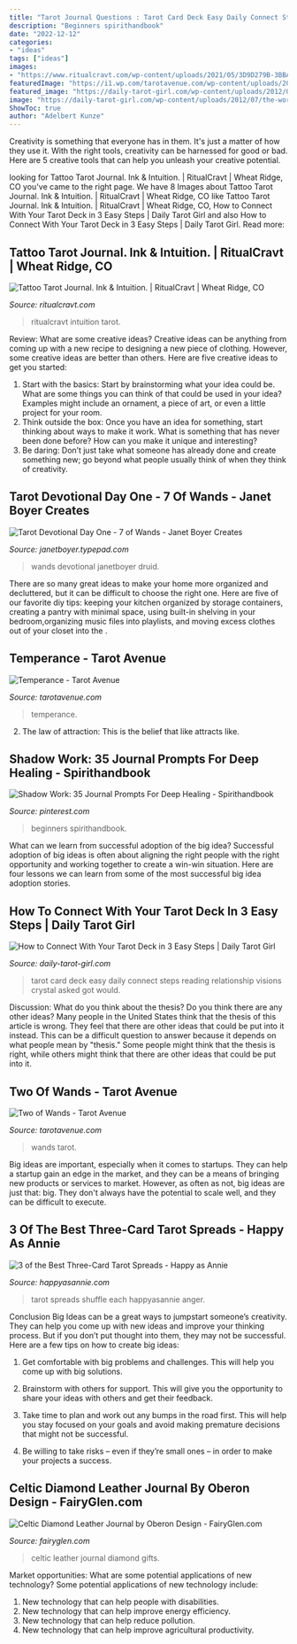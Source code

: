 ```yaml
---
title: "Tarot Journal Questions : Tarot Card Deck Easy Daily Connect Steps Reading Relationship Visions Crystal Asked Got Would"
description: "Beginners spirithandbook"
date: "2022-12-12"
categories:
- "ideas"
tags: ["ideas"]
images:
- "https://www.ritualcravt.com/wp-content/uploads/2021/05/3D9D279B-3BBA-4482-938C-1A00AE53EA05-1536x1536.jpeg"
featuredImage: "https://i1.wp.com/tarotavenue.com/wp-content/uploads/2017/09/Temperance.png?ssl=1"
featured_image: "https://daily-tarot-girl.com/wp-content/uploads/2012/07/the-world.jpg"
image: "https://daily-tarot-girl.com/wp-content/uploads/2012/07/the-world.jpg"
ShowToc: true
author: "Adelbert Kunze"
---
```



Creativity is something that everyone has in them. It's just a matter of how they use it. With the right tools, creativity can be harnessed for good or bad. Here are 5 creative tools that can help you unleash your creative potential.

	

		
looking for Tattoo Tarot Journal. Ink &amp; Intuition. | RitualCravt | Wheat Ridge, CO you've came to the right page. We have 8 Images about Tattoo Tarot Journal. Ink &amp; Intuition. | RitualCravt | Wheat Ridge, CO like Tattoo Tarot Journal. Ink &amp; Intuition. | RitualCravt | Wheat Ridge, CO, How to Connect With Your Tarot Deck in 3 Easy Steps | Daily Tarot Girl and also How to Connect With Your Tarot Deck in 3 Easy Steps | Daily Tarot Girl. Read more:
		
    
## Tattoo Tarot Journal. Ink &amp; Intuition. | RitualCravt | Wheat Ridge, CO

<img loading=lazy src="https://www.ritualcravt.com/wp-content/uploads/2021/05/3D9D279B-3BBA-4482-938C-1A00AE53EA05-1536x1536.jpeg" onerror="this.onerror=null;this.src='https://tse4.mm.bing.net/th?id=OIP.g9IeKxQteM0k-KQVWVkgDQHaHa&amp;pid=15.1';" alt="Tattoo Tarot Journal. Ink &amp; Intuition. | RitualCravt | Wheat Ridge, CO">

_Source: ritualcravt.com_

>ritualcravt intuition tarot. 

	

Review: What are some creative ideas?
Creative ideas can be anything from coming up with a new recipe to designing a new piece of clothing. However, some creative ideas are better than others. Here are five creative ideas to get you started: 
1. Start with the basics: Start by brainstorming what your idea could be. What are some things you can think of that could be used in your idea? Examples might include an ornament, a piece of art, or even a little project for your room. 
2. Think outside the box: Once you have an idea for something, start thinking about ways to make it work. What is something that has never been done before? How can you make it unique and interesting? 
3. Be daring: Don’t just take what someone has already done and create something new; go beyond what people usually think of when they think of creativity.

    
## Tarot Devotional Day One - 7 Of Wands - Janet Boyer Creates

<img loading=lazy src="https://janetboyer.typepad.com/.a/6a013485f24774970c017c34c7ab6c970b-pi" onerror="this.onerror=null;this.src='https://tse3.mm.bing.net/th?id=OIP.dwA-Mp24A6GHRnKNlsqVTgAAAA&amp;pid=15.1';" alt="Tarot Devotional Day One - 7 of Wands - Janet Boyer Creates">

_Source: janetboyer.typepad.com_

>wands devotional janetboyer druid. 

	

There are so many great ideas to make your home more organized and decluttered, but it can be difficult to choose the right one. Here are five of our favorite diy tips: keeping your kitchen organized by storage containers, creating a pantry with minimal space, using built-in shelving in your bedroom,organizing music files into playlists, and moving excess clothes out of your closet into the .

    
## Temperance - Tarot Avenue

<img loading=lazy src="https://i1.wp.com/tarotavenue.com/wp-content/uploads/2017/09/Temperance.png?ssl=1" onerror="this.onerror=null;this.src='https://tse3.mm.bing.net/th?id=OIP.rx9PJs1IDheDHXfvt0Aa4QHaK9&amp;pid=15.1';" alt="Temperance - Tarot Avenue">

_Source: tarotavenue.com_

>temperance. 

	

2. The law of attraction: This is the belief that like attracts like.

    
## Shadow Work: 35 Journal Prompts For Deep Healing - Spirithandbook

<img loading=lazy src="https://i.pinimg.com/originals/1c/24/e1/1c24e1bd1f3345322b5c0a03c614405b.jpg" onerror="this.onerror=null;this.src='https://tse2.mm.bing.net/th?id=OIP.yOdzSu4dZ4I-2ESt653dtQHaNV&amp;pid=15.1';" alt="Shadow Work: 35 Journal Prompts For Deep Healing - Spirithandbook">

_Source: pinterest.com_

>beginners spirithandbook. 

	

What can we learn from successful adoption of the big idea?
Successful adoption of big ideas is often about aligning the right people with the right opportunity and working together to create a win-win situation. Here are four lessons we can learn from some of the most successful big idea adoption stories.

    
## How To Connect With Your Tarot Deck In 3 Easy Steps | Daily Tarot Girl

<img loading=lazy src="https://daily-tarot-girl.com/wp-content/uploads/2012/07/the-world.jpg" onerror="this.onerror=null;this.src='https://tse2.mm.bing.net/th?id=OIP.Yg-4jCD12Kc4AWWFoxpyVwHaJ4&amp;pid=15.1';" alt="How to Connect With Your Tarot Deck in 3 Easy Steps | Daily Tarot Girl">

_Source: daily-tarot-girl.com_

>tarot card deck easy daily connect steps reading relationship visions crystal asked got would. 

	

Discussion: What do you think about the thesis? Do you think there are any other ideas?
Many people in the United States think that the thesis of this article is wrong. They feel that there are other ideas that could be put into it instead. This can be a difficult question to answer because it depends on what people mean by "thesis." Some people might think that the thesis is right, while others might think that there are other ideas that could be put into it.

    
## Two Of Wands - Tarot Avenue

<img loading=lazy src="https://i1.wp.com/tarotavenue.com/wp-content/uploads/2017/09/Two-of-Wands.png?fit=811%2C1200&amp;ssl=1" onerror="this.onerror=null;this.src='https://tse2.mm.bing.net/th?id=OIP.SCqW1xRza-zsn-MIUqk07gHaK9&amp;pid=15.1';" alt="Two of Wands - Tarot Avenue">

_Source: tarotavenue.com_

>wands tarot. 

	

Big ideas are important, especially when it comes to startups. They can help a startup gain an edge in the market, and they can be a means of bringing new products or services to market. However, as often as not, big ideas are just that: big. They don't always have the potential to scale well, and they can be difficult to execute.

    
## 3 Of The Best Three-Card Tarot Spreads - Happy As Annie

<img loading=lazy src="https://www.happyasannie.com/wp-content/uploads/2020/06/3CardSpreads_Angry-Tarot-Spread.png" onerror="this.onerror=null;this.src='https://tse3.mm.bing.net/th?id=OIP.YRUpfL_4AkZzXfFw4url6gHaLH&amp;pid=15.1';" alt="3 of the Best Three-Card Tarot Spreads - Happy as Annie">

_Source: happyasannie.com_

>tarot spreads shuffle each happyasannie anger. 

	

Conclusion
Big Ideas can be a great ways to jumpstart someone’s creativity. They can help you come up with new ideas and improve your thinking process. But if you don’t put thought into them, they may not be successful. Here are a few tips on how to create big ideas:
1. Get comfortable with big problems and challenges. This will help you come up with big solutions.

2. Brainstorm with others for support. This will give you the opportunity to share your ideas with others and get their feedback.

3. Take time to plan and work out any bumps in the road first. This will help you stay focused on your goals and avoid making premature decisions that might not be successful.

4. Be willing to take risks – even if they’re small ones – in order to make your projects a success.

    
## Celtic Diamond Leather Journal By Oberon Design - FairyGlen.com

<img loading=lazy src="https://sep.yimg.com/ay/yhst-62697111611463/celtic-diamond-leather-journal-30.jpg" onerror="this.onerror=null;this.src='https://tse2.mm.bing.net/th?id=OIP.V2CCGOQYzEB5ERdOQJx5nwAAAA&amp;pid=15.1';" alt="Celtic Diamond Leather Journal by Oberon Design - FairyGlen.com">

_Source: fairyglen.com_

>celtic leather journal diamond gifts. 

	

Market opportunities: What are some potential applications of new technology?
Some potential applications of new technology include: 
1. New technology that can help people with disabilities. 
2. New technology that can help improve energy efficiency. 
3. New technology that can help reduce pollution. 
4. New technology that can help improve agricultural productivity.

